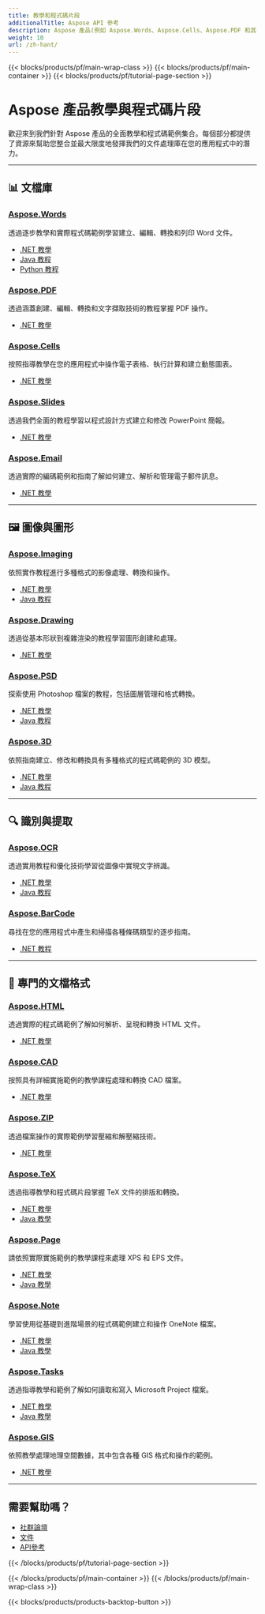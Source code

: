 ```yaml
---
title: 教學和程式碼片段
additionalTitle: Aspose API 參考
description: Aspose 產品(例如 Aspose.Words、Aspose.Cells、Aspose.PDF 和其他產品)的教學和程式碼片段。它包括 Aspose 產品使用的基本和高級教程。
weight: 10
url: /zh-hant/
---
```


{{< blocks/products/pf/main-wrap-class >}}
{{< blocks/products/pf/main-container >}}
{{< blocks/products/pf/tutorial-page-section >}}

# Aspose 產品教學與程式碼片段

歡迎來到我們針對 Aspose 產品的全面教學和程式碼範例集合。每個部分都提供了資源來幫助您整合並最大限度地發揮我們的文件處理庫在您的應用程式中的潛力。

---

## 📊 文檔庫

### [Aspose.Words](./words/)
透過逐步教學和實際程式碼範例學習建立、編輯、轉換和列印 Word 文件。
- [.NET 教學](./words/net/)
- [Java 教程](./words/java/)
- [Python 教程](./words/python-net/)

### [Aspose.PDF](./pdf/)
透過涵蓋創建、編輯、轉換和文字擷取技術的教程掌握 PDF 操作。
- [.NET 教學](./pdf/net/)

### [Aspose.Cells](./cells/)
按照指導教學在您的應用程式中操作電子表格、執行計算和建立動態圖表。
- [.NET 教學](./cells/net/)

### [Aspose.Slides](./slides/)
透過我們全面的教程學習以程式設計方式建立和修改 PowerPoint 簡報。
- [.NET 教學](./slides/net/)

### [Aspose.Email](./email/)
透過實際的編碼範例和指南了解如何建立、解析和管理電子郵件訊息。
- [.NET 教學](./email/net/)

---

## 🖼️ 圖像與圖形

### [Aspose.Imaging](./imaging/)
依照實作教程進行多種格式的影像處理、轉換和操作。
- [.NET 教學](./imaging/net/)
- [Java 教程](./imaging/java/)

### [Aspose.Drawing](./drawing/)
透過從基本形狀到複雜渲染的教程學習圖形創建和處理。
- [.NET 教學](./drawing/net/)

### [Aspose.PSD](./psd/)
探索使用 Photoshop 檔案的教程，包括圖層管理和格式轉換。
- [.NET 教學](./psd/net/)
- [Java 教程](./psd/java/)

### [Aspose.3D](./3d/)
依照指南建立、修改和轉換具有多種格式的程式碼範例的 3D 模型。
- [.NET 教學](./3d/net/)
- [Java 教程](./3d/java/)

---

## 🔍 識別與提取

### [Aspose.OCR](./ocr/)
透過實用教程和優化技術學習從圖像中實現文字辨識。
- [.NET 教學](./ocr/net/)
- [Java 教程](./ocr/java/)

### [Aspose.BarCode](./barcode/)
尋找在您的應用程式中產生和掃描各種條碼類型的逐步指南。
- [.NET 教程](./barcode/net/)

---

## 📝 專門的文檔格式

### [Aspose.HTML](./html/)
透過實際的程式碼範例了解如何解析、呈現和轉換 HTML 文件。
- [.NET 教學](./html/net/)

### [Aspose.CAD](./cad/)
按照具有詳細實施範例的教學課程處理和轉換 CAD 檔案。
- [.NET 教學](./cad/net/)

### [Aspose.ZIP](./zip/)
透過檔案操作的實際範例學習壓縮和解壓縮技術。
- [.NET 教學](./zip/net/)

### [Aspose.TeX](./tex/)
透過指導教學和程式碼片段掌握 TeX 文件的排版和轉換。
- [.NET 教學](./tex/net/)
- [Java 教學](./tex/java/)

### [Aspose.Page](./page/)
請依照實際實施範例的教學課程來處理 XPS 和 EPS 文件。
- [.NET 教學](./page/net/)
- [Java 教學](./page/java/)

### [Aspose.Note](./note/)
學習使用從基礎到進階場景的程式碼範例建立和操作 OneNote 檔案。
- [.NET 教學](./note/net/)
- [Java 教學](./note/java/)

### [Aspose.Tasks](./tasks/)
透過指導教學和範例了解如何讀取和寫入 Microsoft Project 檔案。
- [.NET 教學](./tasks/net/)
- [Java 教學](./tasks/java/)

### [Aspose.GIS](./gis/)
依照教學處理地理空間數據，其中包含各種 GIS 格式和操作的範例。
- [.NET 教學](./gis/net/)

---

## 需要幫助嗎？

- [社群論壇](https://forum.aspose.com/)
- [文件](https://docs.aspose.com/)
- [API參考](https://reference.aspose.com/)

{{< /blocks/products/pf/tutorial-page-section >}}

{{< /blocks/products/pf/main-container >}}
{{< /blocks/products/pf/main-wrap-class >}}

{{< blocks/products/products-backtop-button >}}
